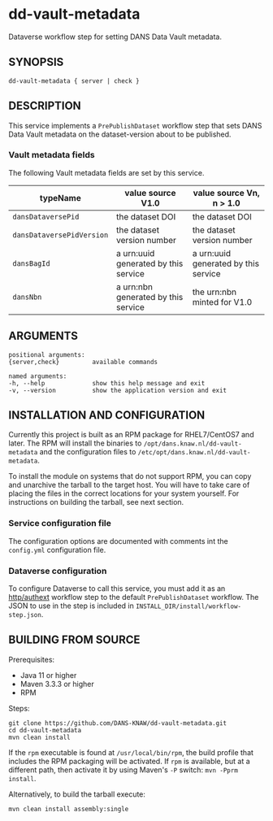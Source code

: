 dd-vault-metadata
===============================

Dataverse workflow step for setting DANS Data Vault metadata.


SYNOPSIS
--------

    dd-vault-metadata { server | check }
    

DESCRIPTION
-----------
This service implements a `PrePublishDataset` workflow step that sets DANS Data Vault metadata
on the dataset-version about to be published. 

### Vault metadata fields
The following Vault metadata fields are set by this service.

| typeName                  | value source  V1.0                   | value source Vn, n > 1.0             |
|---------------------------|--------------------------------------|--------------------------------------|
| `dansDataversePid`        | the dataset DOI                      | the dataset DOI                      |
| `dansDataversePidVersion` | the dataset version number           | the dataset version number           |
| `dansBagId`               | a urn:uuid generated by this service | a urn:uuid generated by this service |
| `dansNbn`                 | a urn:nbn generated by this service  | the urn:nbn minted for V1.0          |

ARGUMENTS
---------

    positional arguments:
    {server,check}         available commands
    
    named arguments:
    -h, --help             show this help message and exit
    -v, --version          show the application version and exit

INSTALLATION AND CONFIGURATION
------------------------------
Currently this project is built as an RPM package for RHEL7/CentOS7 and later. The RPM will install the binaries to
`/opt/dans.knaw.nl/dd-vault-metadata` and the configuration files to `/etc/opt/dans.knaw.nl/dd-vault-metadata`. 

To install the module on systems that do not support RPM, you can copy and unarchive the tarball to the target host.
You will have to take care of placing the files in the correct locations for your system yourself. For instructions
on building the tarball, see next section.

### Service configuration file
The configuration options are documented with comments int the `config.yml` configuration file.

### Dataverse configuration
To configure Dataverse to call this service, you must add it as an [http/authext](https://guides.dataverse.org/en/latest/developers/workflows.html#http-authext)
workflow step to the default `PrePublishDataset` workflow. The JSON to use in the step is included in `INSTALL_DIR/install/workflow-step.json`.

BUILDING FROM SOURCE
--------------------
Prerequisites:

* Java 11 or higher
* Maven 3.3.3 or higher
* RPM

Steps:
    
    git clone https://github.com/DANS-KNAW/dd-vault-metadata.git
    cd dd-vault-metadata 
    mvn clean install

If the `rpm` executable is found at `/usr/local/bin/rpm`, the build profile that includes the RPM 
packaging will be activated. If `rpm` is available, but at a different path, then activate it by using
Maven's `-P` switch: `mvn -Pprm install`.

Alternatively, to build the tarball execute:

    mvn clean install assembly:single
